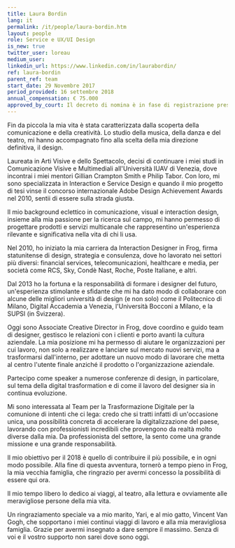 ```yaml
---
title: Laura Bordin
lang: it
permalink: /it/people/laura-bordin.htm
layout: people
role: Service e UX/UI Design
is_new: true
twitter_user: loreau
medium_user:
linkedin_url: https://www.linkedin.com/in/laurabordin/
ref: laura-bordin
parent_ref: team
start_date: 29 Novembre 2017
period_provided: 16 settembre 2018
annual_compensation: € 75.000
approved_by_court: Il decreto di nomina è in fase di registrazione presso la Corte dei Conti.
---
```

Fin da piccola la mia vita è stata caratterizzata dalla scoperta della comunicazione e della creatività. Lo studio della musica, della danza e del teatro, mi hanno accompagnato fino alla scelta della mia direzione definitiva, il design.

Laureata in Arti Visive e dello Spettacolo, decisi di continuare i miei studi in Comunicazione Visive e Multimediali all'Università IUAV di Venezia, dove incontrai i miei mentori Gillian Crampton Smith e Philip Tabor. Con loro, mi sono specializzata in Interaction e Service Design e quando il mio progetto di tesi vinse il concorso internazionale Adobe Design Achievement Awards nel 2010, sentii di essere sulla strada giusta.

Il mio background eclettico in comunicazione, visual e interaction design, insieme alla mia passione per la ricerca sul campo, mi hanno permesso di progettare prodotti e servizi multicanale che rappresentino un'esperienza rilevante e significativa nella vita di chi li usa.

Nel 2010, ho iniziato la mia carriera da Interaction Designer in Frog, firma statunitense di design, strategia e consulenza, dove  ho lavorato nei settori più diversi: financial services,  telecomunicazioni, healthcare e media, per società come RCS, Sky, Condè Nast, Roche, Poste Italiane, e altri.

Dal 2013 ho la fortuna e la responsabilità di formare i designer del futuro, un'esperienza stimolante e sfidante che mi ha dato modo di collaborare con alcune delle migliori università di design (e non solo) come il Politecnico di Milano, Digital Accademia a Venezia, l'Università Bocconi a Milano, e la SUPSI (in Svizzera).

Oggi sono Associate Creative Director in Frog, dove coordino e guido team di designer, gestisco le relazioni con i clienti e porto avanti la cultura aziendale. La mia posizione mi ha permesso di aiutare le organizzazioni per cui lavoro, non solo a realizzare e lanciare sul mercato nuovi servizi, ma a trasformarsi dall'interno, per adottare un nuovo modo di lavorare che metta al centro l'utente finale anziché il prodotto o l'organizzazione aziendale.

Partecipo come speaker a numerose conferenze di design, in particolare, sul tema della digital trasformation e di come il lavoro del designer sia in continua evoluzione.

Mi sono interessata al Team per la Trasformazione Digitale per la comunione di intenti che ci lega: credo che si tratti infatti di un'occasione unica, una possibilità concreta di accelerare la digitalizzazione del paese, lavorando con professionisti incredibili che provengono da realtà molto diverse dalla mia. Da professionista del settore, la sento come una grande missione e una grande responsabilità.

Il mio obiettivo per il 2018 è quello di contribuire il più possibile, e in ogni modo possibile. Alla fine di questa avventura, tornerò a tempo pieno in Frog, la mia vecchia famiglia, che ringrazio per avermi concesso la possibilità di essere qui ora.

Il mio tempo libero lo dedico ai viaggi, al teatro, alla lettura e ovviamente alle meravigliose persone della mia vita.

Un ringraziamento speciale va a mio marito, Yari, e al mio gatto, Vincent Van Gogh, che sopportano i miei continui viaggi di lavoro e alla mia meravigliosa famiglia.
Grazie per avermi insegnato a dare sempre il massimo. Senza di voi e il vostro supporto non sarei dove sono oggi.